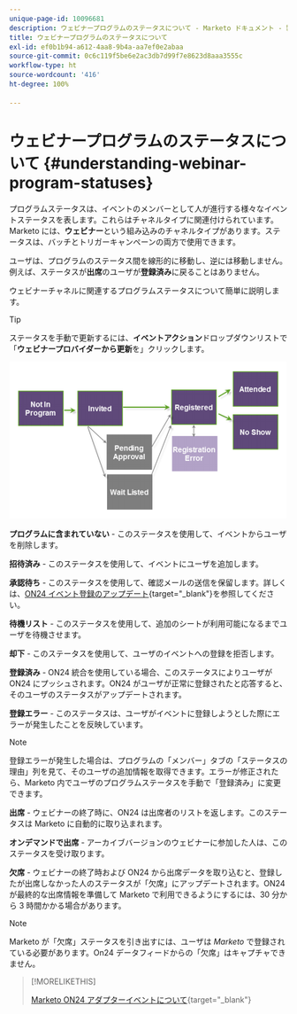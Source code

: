 ```yaml
---
unique-page-id: 10096681
description: ウェビナープログラムのステータスについて - Marketo ドキュメント - 製品ドキュメント
title: ウェビナープログラムのステータスについて
exl-id: ef0b1b94-a612-4aa8-9b4a-aa7ef0e2abaa
source-git-commit: 0c6c119f5be6e2ac3db7d99f7e8623d8aaa3555c
workflow-type: ht
source-wordcount: '416'
ht-degree: 100%

---
```


# ウェビナープログラムのステータスについて {#understanding-webinar-program-statuses}

プログラムステータスは、イベントのメンバーとして人が進行する様々なイベントステータスを表します。これらはチャネルタイプに関連付けられています。Marketo には、**ウェビナー**&#x200B;という組み込みのチャネルタイプがあります。ステータスは、バッチとトリガーキャンペーンの両方で使用できます。

ユーザは、プログラムのステータス間を線形的に移動し、逆には移動しません。例えば、ステータスが&#x200B;**出席**&#x200B;のユーザが&#x200B;**登録済み**&#x200B;に戻ることはありません。

ウェビナーチャネルに関連するプログラムステータスについて簡単に説明します。

>[!TIP]
>
>ステータスを手動で更新するには、**イベントアクション**&#x200B;ドロップダウンリストで「**ウェビナープロバイダーから更新**&#x200B;を」クリックします。

![](assets/image2015-12-17-13-3a52-3a39.png)

**プログラムに含まれていない** - このステータスを使用して、イベントからユーザを削除します。

**招待済み** - このステータスを使用して、イベントにユーザを追加します。

**承認待ち** - このステータスを使用して、確認メールの送信を保留します。詳しくは、[ON24 イベント登録のアップデート](/help/marketo/product-docs/demand-generation/events/create-an-event/create-an-event-with-the-marketo-on24-adapter/on24-event-registration-updates.md){target=&quot;_blank&quot;}を参照してください。

**待機リスト** - このステータスを使用して、追加のシートが利用可能になるまでユーザを待機させます。

**却下** - このステータスを使用して、ユーザのイベントへの登録を拒否します。

**登録済み** - ON24 統合を使用している場合、このステータスによりユーザが ON24 にプッシュされます。ON24 がユーザが正常に登録されたと応答すると、そのユーザのステータスがアップデートされます。

**登録エラー** - このステータスは、ユーザがイベントに登録しようとした際にエラーが発生したことを反映しています。

>[!NOTE]
>
>登録エラーが発生した場合は、プログラムの「メンバー」タブの「ステータスの理由」列を見て、そのユーザの追加情報を取得できます。エラーが修正されたら、Marketo 内でユーザのプログラムステータスを手動で「登録済み」に変更できます。

**出席** - ウェビナーの終了時に、ON24 は出席者のリストを返します。このステータスは Marketo に自動的に取り込まれます。

**オンデマンドで出席** - アーカイブバージョンのウェビナーに参加した人は、このステータスを受け取ります。

**欠席** - ウェビナーの終了時および ON24 から出席データを取り込むと、登録したが出席しなかった人のステータスが「欠席」にアップデートされます。ON24 が最終的な出席情報を準備して Marketo で利用できるようにするには、30 分から 3 時間かかる場合があります。

>[!NOTE]
>
>Marketo が「欠席」ステータスを引き出すには、ユーザは *Marketo* で登録されている必要があります。On24 データフィードからの「欠席」はキャプチャできません。

>[!MORELIKETHIS]
>
>[Marketo ON24 アダプターイベントについて](/help/marketo/product-docs/demand-generation/events/create-an-event/create-an-event-with-the-marketo-on24-adapter/understanding-marketo-on24-adapter-events.md){target=&quot;_blank&quot;}
